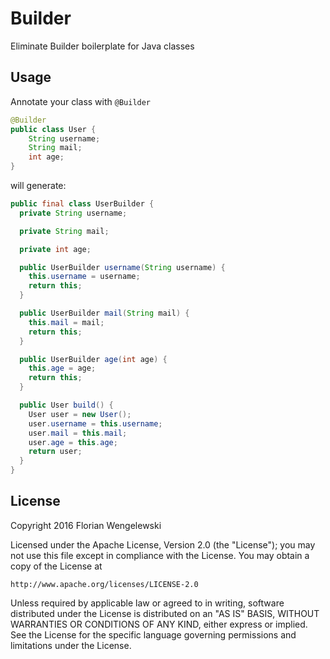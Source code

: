 # Builder

Eliminate Builder boilerplate for Java classes

## Usage

Annotate your class with `@Builder`

```java
@Builder
public class User {
    String username;
    String mail;
    int age;
}
```

will generate:

```java
public final class UserBuilder {
  private String username;

  private String mail;

  private int age;

  public UserBuilder username(String username) {
    this.username = username;
    return this;
  }

  public UserBuilder mail(String mail) {
    this.mail = mail;
    return this;
  }

  public UserBuilder age(int age) {
    this.age = age;
    return this;
  }

  public User build() {
    User user = new User();
    user.username = this.username;
    user.mail = this.mail;
    user.age = this.age;
    return user;
  }
}
```

## License

Copyright 2016 Florian Wengelewski

Licensed under the Apache License, Version 2.0 (the "License");
you may not use this file except in compliance with the License.
You may obtain a copy of the License at

    http://www.apache.org/licenses/LICENSE-2.0

Unless required by applicable law or agreed to in writing, software
distributed under the License is distributed on an "AS IS" BASIS,
WITHOUT WARRANTIES OR CONDITIONS OF ANY KIND, either express or implied.
See the License for the specific language governing permissions and
limitations under the License.
